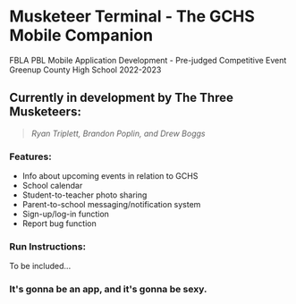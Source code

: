 # Musketeer Terminal - The GCHS Mobile Companion
FBLA PBL Mobile Application Development - Pre-judged Competitive Event
Greenup County High School
2022-2023

## Currently in development by The Three Musketeers:
> *Ryan Triplett,*
*Brandon Poplin,*
*and Drew Boggs*

### Features:
- Info about upcoming events in relation to GCHS
- School calendar
- Student-to-teacher photo sharing 
- Parent-to-school messaging/notification system
- Sign-up/log-in function
- Report bug function

### Run Instructions:
To be included...

### It's gonna be an app, and it's gonna be sexy.

